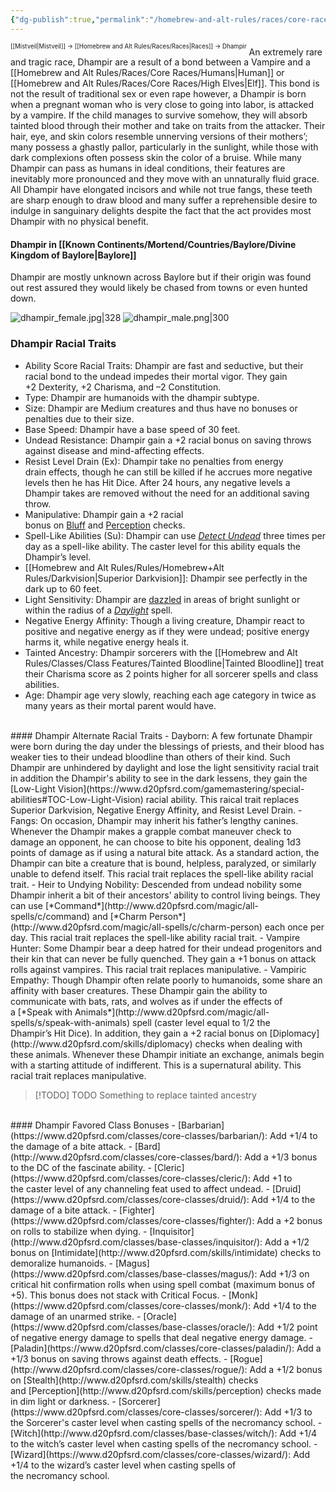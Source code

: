 ```yaml
---
{"dg-publish":true,"permalink":"/homebrew-and-alt-rules/races/core-races/dhampir/"}
---
```


<sup><sup>[[Mistveil\|Mistveil]] → [[Homebrew and Alt Rules/Races/Races\|Races]] → Dhampir</sup></sup>
An extremely rare and tragic race, Dhampir are a result of a bond between a Vampire and a [[Homebrew and Alt Rules/Races/Core Races/Humans\|Human]] or [[Homebrew and Alt Rules/Races/Core Races/High Elves\|Elf]]. This bond is not the result of traditional sex or even rape however, a Dhampir is born when a pregnant woman who is very close to going into labor, is attacked by a vampire. If the child manages to survive somehow, they will absorb tainted blood through their mother and take on traits from the attacker. Their hair, eye, and skin colors resemble unnerving versions of their mothers’; many possess a ghastly pallor, particularly in the sunlight, while those with dark complexions often possess skin the color of a bruise. While many Dhampir can pass as humans in ideal conditions, their features are inevitably more pronounced and they move with an unnaturally fluid grace. All Dhampir have elongated incisors and while not true fangs, these teeth are sharp enough to draw blood and many suffer a reprehensible desire to indulge in sanguinary delights despite the fact that the act provides most Dhampir with no physical benefit. 
#### Dhampir in [[Known Continents/Mortend/Countries/Baylore/Divine Kingdom of Baylore\|Baylore]]
Dhampir are mostly unknown across Baylore but if their origin was found out rest assured they would likely be chased from towns or even hunted down. 

![dhampir_female.jpg|328](/img/user/Attachments/dhampir_female.jpg) ![dhampir_male.png|300](/img/user/Attachments/dhampir_male.png)

### Dhampir Racial Traits
- Ability Score Racial Traits: Dhampir are fast and seductive, but their racial bond to the undead impedes their mortal vigor. They gain +2 Dexterity, +2 Charisma, and –2 Constitution.
- Type: Dhampir are humanoids with the dhampir subtype.
- Size: Dhampir are Medium creatures and thus have no bonuses or penalties due to their size.
- Base Speed: Dhampir have a base speed of 30 feet.
- Undead Resistance: Dhampir gain a +2 racial bonus on saving throws against disease and mind-affecting effects.
- Resist Level Drain (Ex): Dhampir take no penalties from energy drain effects, though he can still be killed if he accrues more negative levels then he has Hit Dice. After 24 hours, any negative levels a Dhampir takes are removed without the need for an additional saving throw.
- Manipulative: Dhampir gain a +2 racial bonus on [Bluff](http://www.d20pfsrd.com/skills/bluff) and [Perception](http://www.d20pfsrd.com/skills/perception) checks.
- Spell-Like Abilities (Su): Dhampir can use [*Detect Undead*](http://www.d20pfsrd.com/magic/all-spells/d/detect-undead) three times per day as a spell-like ability. The caster level for this ability equals the Dhampir’s level.
- [[Homebrew and Alt Rules/Rules/Homebrew+Alt Rules/Darkvision\|Superior Darkvision]]: Dhampir see perfectly in the dark up to 60 feet.
- Light Sensitivity: Dhampir are [dazzled](http://www.d20pfsrd.com/gamemastering/conditions#TOC-Dazzled) in areas of bright sunlight or within the radius of a [*Daylight*](http://www.d20pfsrd.com/magic/all-spells/d/daylight) spell.
- Negative Energy Affinity: Though a living creature, Dhampir react to positive and negative energy as if they were undead; positive energy harms it, while negative energy heals it.
- Tainted Ancestry: Dhampir sorcerers with the [[Homebrew and Alt Rules/Classes/Class Features/Tainted Bloodline\|Tainted Bloodline]] treat their Charisma score as 2 points higher for all sorcerer spells and class abilities.
- Age: Dhampir age very slowly, reaching each age category in twice as many years as their mortal parent would have.
<br>
#### Dhampir Alternate Racial Traits
- Dayborn: A few fortunate Dhampir were born during the day under the blessings of priests, and their blood has weaker ties to their undead bloodline than others of their kind. Such Dhampir are unhindered by daylight and lose the light sensitivity racial trait in addition the Dhampir's ability to see in the dark lessens, they gain the [Low-Light Vision](https://www.d20pfsrd.com/gamemastering/special-abilities#TOC-Low-Light-Vision) racial ability. This raical trait replaces Superior Darkvision, Negative Energy Affinity, and Resist Level Drain.
- Fangs: On occasion, Dhampir may inherit his father’s lengthy canines. Whenever the Dhampir makes a grapple combat maneuver check to damage an opponent, he can choose to bite his opponent, dealing 1d3 points of damage as if using a natural bite attack. As a standard action, the Dhampir can bite a creature that is bound, helpless, paralyzed, or similarly unable to defend itself. This racial trait replaces the spell-like ability racial trait.
- Heir to Undying Nobility: Descended from undead nobility some Dhampir inherit a bit of their ancestors’ ability to control living beings. They can use [*Command*](http://www.d20pfsrd.com/magic/all-spells/c/command) and [*Charm Person*](http://www.d20pfsrd.com/magic/all-spells/c/charm-person) each once per day. This racial trait replaces the spell-like ability racial trait.
- Vampire Hunter: Some Dhampir bear a deep hatred for their undead progenitors and their kin that can never be fully quenched. They gain a +1 bonus on attack rolls against vampires. This racial trait replaces manipulative.
- Vampiric Empathy: Though Dhampir often relate poorly to humanoids, some share an affinity with baser creatures. These Dhampir gain the ability to communicate with bats, rats, and wolves as if under the effects of a [*Speak with Animals*](http://www.d20pfsrd.com/magic/all-spells/s/speak-with-animals) spell (caster level equal to 1/2 the Dhampir’s Hit Dice). In addition, they gain a +2 racial bonus on [Diplomacy](http://www.d20pfsrd.com/skills/diplomacy) checks when dealing with these animals. Whenever these Dhampir initiate an exchange, animals begin with a starting attitude of indifferent. This is a supernatural ability. This racial trait replaces manipulative.

> [!TODO] TODO
> Something to replace tainted ancestry
<br>
#### Dhampir Favored Class Bonuses
- [Barbarian](https://www.d20pfsrd.com/classes/core-classes/barbarian/): Add +1/4 to the damage of a bite attack.
- [Bard](http://www.d20pfsrd.com/classes/core-classes/bard/): Add a +1/3 bonus to the DC of the fascinate ability.
- [Cleric](https://www.d20pfsrd.com/classes/core-classes/cleric/): Add +1 to the caster level of any channeling feat used to affect undead.
- [Druid](https://www.d20pfsrd.com/classes/core-classes/druid/): Add +1/4 to the damage of a bite attack.
- [Fighter](https://www.d20pfsrd.com/classes/core-classes/fighter/): Add a +2 bonus on rolls to stabilize when dying.
- [Inquisitor](http://www.d20pfsrd.com/classes/base-classes/inquisitor/): Add a +1/2 bonus on [Intimidate](http://www.d20pfsrd.com/skills/intimidate) checks to demoralize humanoids.
- [Magus](https://www.d20pfsrd.com/classes/base-classes/magus/): Add +1/3 on critical hit confirmation rolls when using spell combat (maximum bonus of +5). This bonus does not stack with Critical Focus.
- [Monk](https://www.d20pfsrd.com/classes/core-classes/monk/): Add +1/4 to the damage of an unarmed strike.
- [Oracle](https://www.d20pfsrd.com/classes/base-classes/oracle/): Add +1/2 point of negative energy damage to spells that deal negative energy damage.
- [Paladin](https://www.d20pfsrd.com/classes/core-classes/paladin/): Add a +1/3 bonus on saving throws against death effects.
- [Rogue](http://www.d20pfsrd.com/classes/core-classes/rogue/): Add a +1/2 bonus on [Stealth](http://www.d20pfsrd.com/skills/stealth) checks and [Perception](http://www.d20pfsrd.com/skills/perception) checks made in dim light or darkness.
- [Sorcerer](https://www.d20pfsrd.com/classes/core-classes/sorcerer/): Add +1/3 to the Sorcerer's caster level when casting spells of the necromancy school.
- [Witch](http://www.d20pfsrd.com/classes/base-classes/witch/): Add +1/4 to the witch’s caster level when casting spells of the necromancy school.
- [Wizard](https://www.d20pfsrd.com/classes/core-classes/wizard/): Add +1/4 to the wizard’s caster level when casting spells of the necromancy school.